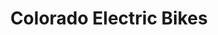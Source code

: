 ---
title: "Colorado Electric Bikes"
url: /grand-junction/colorado-electric-bikes/
shop: Fahrrad
---
